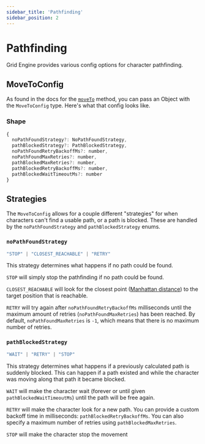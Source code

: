 ```yaml
---
sidebar_title: 'Pathfinding'
sidebar_position: 2
---
```


# Pathfinding

Grid Engine provides various config options for character pathfinding.

## MoveToConfig

As found in the docs for the [`moveTo`](methods#movetoid-string-target-position-config-movetoconfig-void) method, you can pass an Object with the `MoveToConfig` type. Here's what that config looks like.

### Shape
```js
{
  noPathFoundStrategy?: NoPathFoundStrategy,
  pathBlockedStrategy?: PathBlockedStrategy,
  noPathFoundRetryBackoffMs?: number,
  noPathFoundMaxRetries?: number,
  pathBlockedMaxRetries?: number,
  pathBlockedRetryBackoffMs?: number,
  pathBlockedWaitTimeoutMs?: number
}
```

## Strategies

The `MoveToConfig` allows for a couple different "strategies" for when characters can't find a usable path, or a path is blocked. These are handled by the `noPathFoundStrategy` and `pathBlockedStrategy` enums.

<div class="separator"></div>

### `noPathFoundStrategy`

```js
"STOP" | "CLOSEST_REACHABLE" | "RETRY"
```

This strategy determines what happens if no path could be found.

`STOP` will simply stop the pathfinding if no path could be found.

`CLOSEST_REACHABLE` will look for the closest point ([Manhattan distance](https://en.wikipedia.org/wiki/Taxicab_geometry)) to the target position that is reachable.

`RETRY` will try again after `noPathFoundRetryBackoffMs` milliseconds until the maximum amount of retries (`noPathFoundMaxRetries`) has been reached. By default, `noPathFoundMaxRetries` is `-1`, which means that there is no maximum number of retries.

<div class="separator"></div>

### `pathBlockedStrategy`

```js
"WAIT" | "RETRY" | "STOP"
```

This strategy determines what happens if a previously calculated path is suddenly blocked. This can happen if a path existed and while the character was moving along that path it became blocked.

`WAIT` will make the character wait (forever or until given `pathBlockedWaitTimeoutMs`) until the path will be free again.

`RETRY` will make the character look for a new path. You can provide a custom backoff time in milliseconds: `pathBlockedRetryBackoffMs`. You can also specify a maximum number of retries using `pathBlockedMaxRetries`.

`STOP` will make the character stop the movement